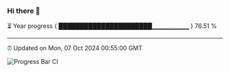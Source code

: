 ### Hi there 👋

⏳ Year progress { ██████████████████████▁▁▁▁▁▁▁▁ } 76.51 %

---

⏰ Updated on Mon, 07 Oct 2024 00:55:00 GMT

![Progress Bar CI](https://github.com/code-lakshay/GitHub-Actions-Demo/workflows/Progress%20Bar%20CI/badge.svg)

